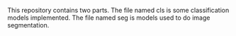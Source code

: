 This repository contains two parts.
The file named cls is some classification models implemented.
The file named seg is models used to do image segmentation. 
